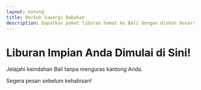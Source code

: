 ```yaml
---
layout: kosong
title: Berkah Sawargi Babakan
description: Dapatkan paket liburan hemat ke Bali dengan diskon besar!
---
```


# Liburan Impian Anda Dimulai di Sini!

<p>Jelajahi keindahan Bali tanpa menguras kantong Anda.</p>



<p>Segera pesan sebelum kehabisan!</p>
